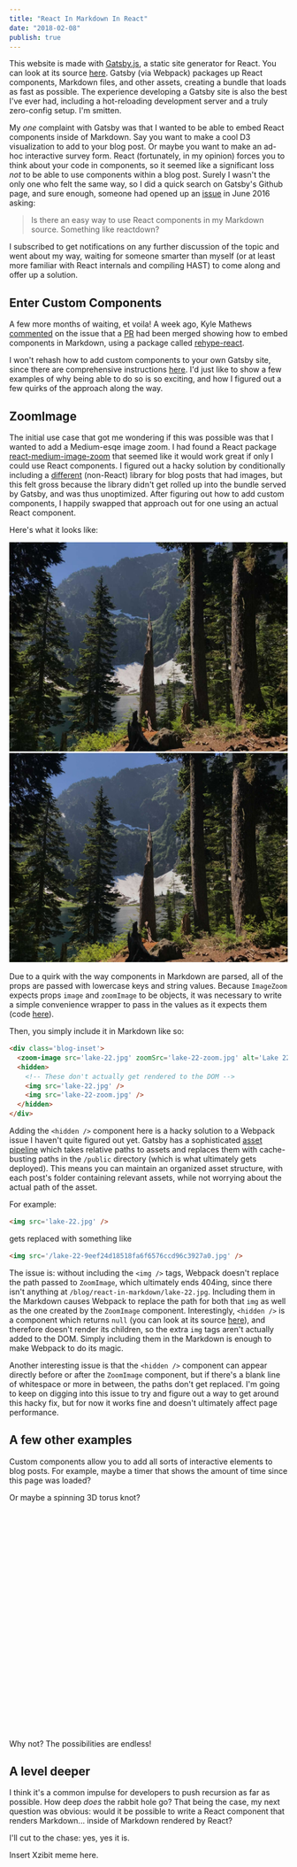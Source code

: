 ```yaml
---
title: "React In Markdown In React"
date: "2018-02-08"
publish: true
---
```


<section class="blog-section">

This website is made with <a href="https://www.gatsbyjs.org/" target="_blank">Gatsby.js</a>, a static site generator for React. You can look at its source <a href="#" target="_blank">here</a>. Gatsby (via Webpack) packages up React components, Markdown files, and other assets, creating a bundle that loads as fast as possible. The experience developing a Gatsby site is also the best I've ever had, including a hot-reloading development server and a truly zero-config setup. I'm smitten.

My <em>one</em> complaint with Gatsby was that I wanted to be able to embed React components inside of Markdown. Say you want to make a cool D3 visualization to add to your blog post. Or maybe you want to make an ad-hoc interactive survey form. React (fortunately, in my opinion) forces you to think about your code in components, so it seemed like a significant loss <em>not</em> to be able to use components within a blog post. Surely I wasn't the only one who felt the same way, so I did a quick search on Gatsby's Github page, and sure enough, someone had opened up an <a href="https://github.com/gatsbyjs/gatsby/issues/312" target="_blank">issue</a> in June 2016 asking:

> Is there an easy way to use React components in my Markdown source. Something like reactdown?

I subscribed to get notifications on any further discussion of the topic and went about my way, waiting for someone smarter than myself (or at least more familiar with React internals and compiling HAST) to come along and offer up a solution.

</section>

<section class="blog-section">

## Enter Custom Components

A few more months of waiting, et voila! A week ago, Kyle Mathews <a href="https://github.com/gatsbyjs/gatsby/issues/312#issuecomment-362391685" target="_blank">commented</a> on the issue that a <a href="https://github.com/gatsbyjs/gatsby/pull/3732" target="_blank">PR</a> had been merged showing how to embed components in Markdown, using a package called <a href="https://github.com/rhysd/rehype-react" target="_blank">rehype-react</a>.

I won't rehash how to add custom components to your own Gatsby site, since there are comprehensive instructions <a href="https://using-remark.gatsbyjs.org/custom-components/" target="_blank">here</a>. I'd just like to show a few examples of why being able to do so is so exciting, and how I figured out a few quirks of the approach along the way.

</section>

<section class="blog-section">

## ZoomImage

The initial use case that got me wondering if this was possible was that I wanted to add a Medium-esqe image zoom. I had found a React package <a href="https://github.com/rpearce/react-medium-image-zoom" target="_blank">react-medium-image-zoom</a> that seemed like it would work great if only I could use React components. I figured out a hacky solution by conditionally including a <a href="https://github.com/fat/zoom.js/" target="_blank">different</a> (non-React) library for blog posts that had images, but this felt gross because the library didn't get rolled up into the bundle served by Gatsby, and was thus unoptimized. After figuring out how to add custom components, I happily swapped that approach out for one using an actual React component.

Here's what it looks like:

<div class="blog-inset">
  <zoom-image src='lake-22.jpg' zoomSrc='lake-22-zoom.jpg' alt='Lake 22'></zoom-image>
  <hidden>
    <img src='lake-22.jpg' />
    <img src='lake-22-zoom.jpg' />
  </hidden>
</div>

Due to a quirk with the way components in Markdown are parsed, all of the props are passed with lowercase keys and string values. Because `ImageZoom` expects props `image` and `zoomImage` to be objects, it was necessary to write a simple convenience wrapper to pass in the values as it expects them (code <a href="#" target="_blank">here</a>).

Then, you simply include it in Markdown like so:

```html
<div class='blog-inset'>
  <zoom-image src='lake-22.jpg' zoomSrc='lake-22-zoom.jpg' alt='Lake 22'></zoom-image>
  <hidden>
    <!-- These don't actually get rendered to the DOM -->
    <img src='lake-22.jpg' />
    <img src='lake-22-zoom.jpg' />
  </hidden>
</div>
```

Adding the `<hidden />` component here is a hacky solution to a Webpack issue I haven't quite figured out yet. Gatsby has a sophisticated <a href="https://www.gatsbyjs.org/docs/adding-images-fonts-files/" target="_blank">asset pipeline</a> which takes relative paths to assets and replaces them with cache-busting paths in the `/public` directory (which is what ultimately gets deployed). This means you can maintain an organized asset structure, with each post's folder containing relevant assets, while not worrying about the actual path of the asset.

For example:

```html
<img src='lake-22.jpg' />
```

gets replaced with something like

```html
<img src='/lake-22-9eef24d18518fa6f6576ccd96c3927a0.jpg' />
```

The issue is: without including the `<img />` tags, Webpack doesn't replace the path passed to `ZoomImage`, which ultimately ends 404ing, since there isn't anything at `/blog/react-in-markdown/lake-22.jpg`. Including them in the Markdown causes Webpack to replace the path for both that `img` as well as the one created by the `ZoomImage` component. Interestingly, `<hidden />` is a component which returns `null` (you can look at its source <a href="" target="_blank">here</a>), and therefore doesn't render its children, so the extra `img` tags aren't actually added to the DOM. Simply including them in the Markdown is enough to make Webpack to do its magic.

Another interesting issue is that the `<hidden />` component can appear directly before or after the `ZoomImage` component, but if there's a blank line of whitespace or more in between, the paths don't get replaced. I'm going to keep on digging into this issue to try and figure out a way to get around this hacky fix, but for now it works fine and doesn't ultimately affect page performance.

</section>

<section class="blog-section">

## A few other examples

Custom components allow you to add all sorts of interactive elements to blog posts. For example, maybe a timer that shows the amount of time since this page was loaded?

<div>
  <countup></countup>
</div>

Or maybe a spinning 3D torus knot?

<div style="height: 400px;">
  <rainbowknot></rainbowknot>
</div>

Why not? The possibilities are endless!

</section>

<section class="blog-section">

## A level deeper

I think it's a common impulse for developers to push recursion as far as possible. How deep <em>does</em> the rabbit hole go? That being the case, my next question was obvious: would it be possible to write a React component that renders Markdown... inside of Markdown rendered by React?

I'll cut to the chase: yes, yes it is.

<div>
  <markdownrenderer></markdownrenderer>
</div>

Insert Xzibit meme here.

</section>

